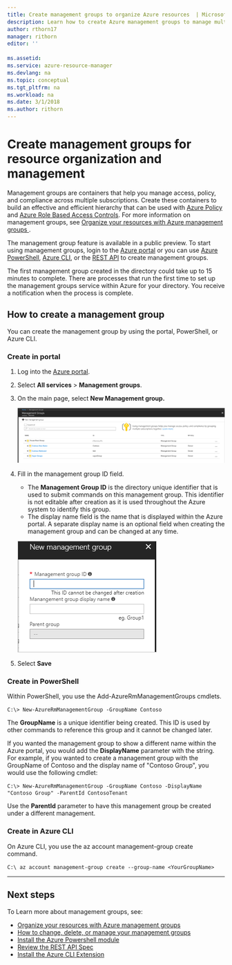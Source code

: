 ```yaml
---
title: Create management groups to organize Azure resources  | Microsoft Docs
description: Learn how to create Azure management groups to manage multiple resources. 
author: rthorn17
manager: rithorn
editor: ''

ms.assetid: 
ms.service: azure-resource-manager
ms.devlang: na
ms.topic: conceptual
ms.tgt_pltfrm: na
ms.workload: na
ms.date: 3/1/2018
ms.author: rithorn
---
```



# Create management groups for resource organization and management
Management groups are containers that help you manage access, policy, and compliance across multiple subscriptions. Create these containers to build an effective and efficient hierarchy that can be used with [Azure Policy](../azure-policy/azure-policy-introduction.md) and [Azure Role Based Access Controls](../role-based-access-control/overview.md). For more information on management groups, see [Organize your resources with Azure management groups ](management-groups-overview.md). 

The management group feature is available in a public preview. To start using management groups, login to the [Azure portal](https://portal.azure.com) or you can use [Azure PowerShell](https://www.powershellgallery.com/packages/AzureRM.ManagementGroups/0.0.1-preview), [Azure CLI](https://docs.microsoft.com/cli/azure/extension?view=azure-cli-latest#az_extension_list_available), or the [REST API](https://github.com/Azure/azure-rest-api-specs/tree/master/specification/managementgroups/resource-manager/Microsoft.Management/preview/2018-01-01-preview) to create management groups.   

The first management group created in the directory could take up to 15 minutes to complete. There are processes that run the first time to set up the management groups service within Azure for your directory. You receive a notification when the process is complete.  

## How to create a management group
You can create the management group by using the portal, PowerShell, or Azure CLI.

### Create in portal

1. Log into the [Azure portal](http://portal.azure.com).
2. Select **All services** > **Management groups**.
3. On the main page, select **New Management group.** 

    ![Create Group](media/management-groups/create_main.png) 
4.  Fill in the management group ID field. 
    - The **Management Group ID** is the directory unique identifier that is used to submit commands on this management group. This identifier is not editable after creation as it is used throughout the Azure system to identify this group. 
    - The display name field is the name that is displayed within the Azure portal. A separate display name is an optional field when creating the management group and can be changed at any time.  

    ![Create](media/management-groups/create_context_menu.png)  
5.  Select **Save**


### Create in PowerShell
Within PowerShell, you use the Add-AzureRmManagementGroups cmdlets.   

```azurepowershell-interactive
C:\> New-AzureRmManagementGroup -GroupName Contoso 
```
The **GroupName** is a unique identifier being created. This ID is used by other commands to reference this group and it cannot be changed later.

If you wanted the management group to show a different name within the Azure portal, you would add the **DisplayName** parameter with the string. For example, if you wanted to create a management group with the GroupName of Contoso and the display name of "Contoso Group", you would use the following cmdlet: 

```azurepowershell-interactive
C:\> New-AzureRmManagementGroup -GroupName Contoso -DisplayName "Contoso Group" -ParentId ContosoTenant
``` 
Use the **ParentId** parameter to have this management group be created under a different management.  

### Create in Azure CLI
On Azure CLI, you use the az account management-group create command. 

```azure-cli
C:\ az account management-group create --group-name <YourGroupName>
``` 

---

## Next steps 
To Learn more about management groups, see: 
- [Organize your resources with Azure management groups ](management-groups-overview.md)
- [How to change, delete, or manage your management groups](management-groups-manage.md)
- [Install the Azure Powershell module](https://www.powershellgallery.com/packages/AzureRM.ManagementGroups/0.0.1-preview)
- [Review the REST API Spec](https://github.com/Azure/azure-rest-api-specs/tree/master/specification/managementgroups/resource-manager/Microsoft.Management/preview/2018-01-01-preview)
- [Install the Azure CLI Extension](https://docs.microsoft.com/cli/azure/extension?view=azure-cli-latest#az_extension_list_available)

